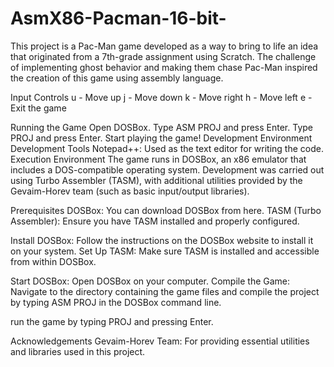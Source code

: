 # AsmX86-Pacman-16-bit-


This project is a Pac-Man game developed as a way to bring to life an idea that originated from a 7th-grade assignment using Scratch. The challenge of implementing ghost behavior and making them chase Pac-Man inspired the creation of this game using assembly language.


Input Controls
u - Move up
j - Move down
k - Move right
h - Move left
e - Exit the game

Running the Game
Open DOSBox.
Type ASM PROJ and press Enter.
Type PROJ and press Enter.
Start playing the game!
Development Environment
Development Tools
Notepad++: Used as the text editor for writing the code.
Execution Environment
The game runs in DOSBox, an x86 emulator that includes a DOS-compatible operating system. Development was carried out using Turbo Assembler (TASM), with additional utilities provided by the Gevaim-Horev team (such as basic input/output libraries).


Prerequisites
DOSBox: You can download DOSBox from here.
TASM (Turbo Assembler): Ensure you have TASM installed and properly configured.


Install DOSBox: Follow the instructions on the DOSBox website to install it on your system.
Set Up TASM: Make sure TASM is installed and accessible from within DOSBox.


Start DOSBox: Open DOSBox on your computer.
Compile the Game: Navigate to the directory containing the game files and compile the project by typing ASM PROJ in the DOSBox command line.

run the game by typing PROJ and pressing Enter.

Acknowledgements Gevaim-Horev Team: For providing essential utilities and libraries used in this project.
